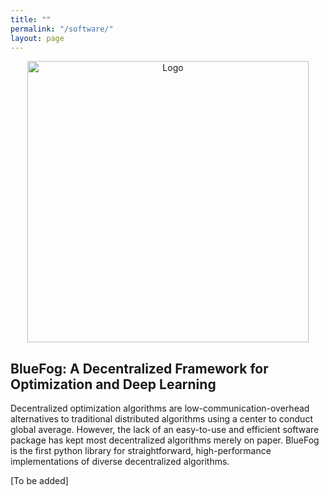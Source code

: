 ```yaml
---
title: ""
permalink: "/software/"
layout: page
---
```

 
<!-- ## MindOpt: An Industrial-Level  Optimization Solver Suite  [[Website]](https://solver.damo.alibaba.com/htmlpages/page#/)

MindOpt is an industrial-level solver suite for mathematical optimization problems. It is independently developed by Decision Intelligence Lab, Alibaba DAMO Academy. It provides linear, nonlinear, and integer programming solutions to users. MindOpt linear programming is among the fastest solvers worldwide.

[To be added] -->

<!-- [[Github]](https://github.com/Bluefog-Lib/bluefog) -->

<p align="center"><img src="https://user-images.githubusercontent.com/65107588/82258821-62d66b80-990f-11ea-9393-bf5456af67e6.png" alt="Logo" width="450"/></p>

## BlueFog: A Decentralized Framework for Optimization and Deep Learning 

Decentralized optimization algorithms are low-communication-overhead alternatives to traditional distributed algorithms using a center to conduct global average. However, the lack of an easy-to-use and efficient software package has kept most decentralized algorithms merely on paper. BlueFog is the first python library for straightforward, high-performance implementations of diverse decentralized algorithms. 

[To be added]

<!-- It is open source at \url{https://github.com/Bluefog-Lib}. BlueFog was invited to give keynote lectures in the US East Coast Optimization Meeting 2021 and China Symposium on Machine Learning 2020.  -->
